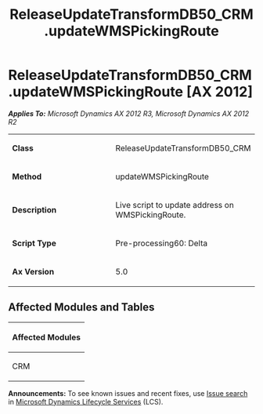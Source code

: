 ﻿---
title: ReleaseUpdateTransformDB50_CRM.updateWMSPickingRoute
TOCTitle: ReleaseUpdateTransformDB50_CRM.updateWMSPickingRoute
ms:assetid: 5073f891-fb6b-54fa-4627-3847a89b9902
ms:mtpsurl: https://msdn.microsoft.com/en-us/library/JJ685502(v=AX.60)
ms:contentKeyID: 49708206
ms.date: 05/18/2015
mtps_version: v=AX.60
---

# ReleaseUpdateTransformDB50\_CRM.updateWMSPickingRoute [AX 2012]


_**Applies To:** Microsoft Dynamics AX 2012 R3, Microsoft Dynamics AX 2012 R2_

<table>
<colgroup>
<col style="width: 50%" />
<col style="width: 50%" />
</colgroup>
<tbody>
<tr class="odd">
<td><p><strong>Class</strong></p></td>
<td><p>ReleaseUpdateTransformDB50_CRM</p></td>
</tr>
<tr class="even">
<td><p><strong>Method</strong></p></td>
<td><p>updateWMSPickingRoute</p></td>
</tr>
<tr class="odd">
<td><p><strong>Description</strong></p></td>
<td><p>Live script to update address on WMSPickingRoute.</p></td>
</tr>
<tr class="even">
<td><p><strong>Script Type</strong></p></td>
<td><p>Pre-processing60: Delta</p></td>
</tr>
<tr class="odd">
<td><p><strong>Ax Version</strong></p></td>
<td><p>5.0</p></td>
</tr>
</tbody>
</table>


## Affected Modules and Tables

<table>
<colgroup>
<col style="width: 100%" />
</colgroup>
<thead>
<tr class="header">
<th><p>Affected Modules</p></th>
</tr>
</thead>
<tbody>
<tr class="odd">
<td><p>CRM</p></td>
</tr>
</tbody>
</table>

  
**Announcements:** To see known issues and recent fixes, use [Issue search](http://go.microsoft.com/fwlink/?linkid=389258) in [Microsoft Dynamics Lifecycle Services](http://go.microsoft.com/fwlink/?linkid=306505) (LCS).

